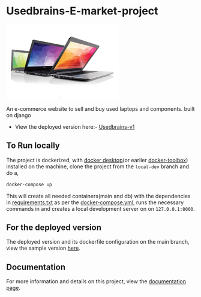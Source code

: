 # Usedbrains-E-market-project

<img src="./UB.png" alt="UsedBrains" style="width: 300px">

An e-commerce website to sell and buy used laptops and components.
built on django

* View the deployed version here:-  [Usedbrains-v1](https://ub-app-v1.herokuapp.com/)

## To Run locally

The project is dockerized, with [docker desktop](https://www.docker.com/products/docker-desktop)(or earlier [docker-toolbox](https://docs.docker.com/docker-for-windows/docker-toolbox/)) installed on the machine, clone the project from the `local-dev` branch and do a,

  ```sh
  docker-compose up
  ```

This will create all needed containers(main and db) with the dependencies in [requirements.txt](./requirements.txt) as per the [docker-compose.yml](./docker-compose.yml), runs the necessary commands in and creates a local development server on on `127.0.0.1:8000`.

## For the deployed version

The deployed version and its dockerfile configuration on the main branch, view the sample version [here](https://ub-app-v1.herokuapp.com/).

## Documentation

For more information and details on this project, view the [documentation page](./Docs/Readme.md).
